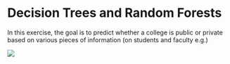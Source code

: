 # Decision Trees and Random Forests

In this exercise, the goal is to predict whether a college is public or private based on various pieces of information (on students and faculty e.g.)

<img src="https://github.com/decisionTree_randomForest/blob/master/Rplot.png">
